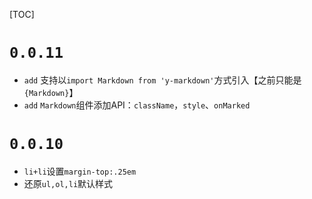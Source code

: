 [TOC]

# `0.0.11`
- `add` 支持以`import Markdown from 'y-markdown'`方式引入【之前只能是`{Markdown}`】
- `add` `Markdown`组件添加API：`className`，`style`、`onMarked` 

# `0.0.10`
- `li+li`设置`margin-top:.25em`
- 还原`ul,ol,li`默认样式
